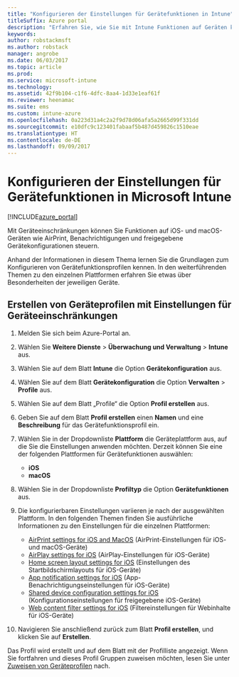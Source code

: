 ```yaml
---
title: "Konfigurieren der Einstellungen für Gerätefunktionen in Intune"
titleSuffix: Azure portal
description: "Erfahren Sie, wie Sie mit Intune Funktionen auf Geräten konfigurieren, die Sie verwalten.\""
keywords: 
author: robstackmsft
ms.author: robstack
manager: angrobe
ms.date: 06/03/2017
ms.topic: article
ms.prod: 
ms.service: microsoft-intune
ms.technology: 
ms.assetid: 42f9b104-c1f6-4dfc-8aa4-1d33e1eaf61f
ms.reviewer: heenamac
ms.suite: ems
ms.custom: intune-azure
ms.openlocfilehash: 0a223d31a4c2a2f9d78d06afa5a2665d99f331dd
ms.sourcegitcommit: e10dfc9c123401fabaaf5b487d459826c1510eae
ms.translationtype: HT
ms.contentlocale: de-DE
ms.lasthandoff: 09/09/2017
---
```

# <a name="how-to-configure-device-feature-settings-in-microsoft-intune"></a>Konfigurieren der Einstellungen für Gerätefunktionen in Microsoft Intune

[!INCLUDE[azure_portal](./includes/azure_portal.md)]

Mit Geräteeinschränkungen können Sie Funktionen auf iOS- und macOS-Geräten wie AirPrint, Benachrichtigungen und freigegebene Gerätekonfigurationen steuern.

Anhand der Informationen in diesem Thema lernen Sie die Grundlagen zum Konfigurieren von Gerätefunktionsprofilen kennen. In den weiterführenden Themen zu den einzelnen Plattformen erfahren Sie etwas über Besonderheiten der jeweiligen Geräte.

## <a name="create-a-device-profile-containing-device-restriction-settings"></a>Erstellen von Geräteprofilen mit Einstellungen für Geräteeinschränkungen

1. Melden Sie sich beim Azure-Portal an.
2. Wählen Sie **Weitere Dienste** > **Überwachung und Verwaltung** > **Intune** aus.
3. Wählen Sie auf dem Blatt **Intune** die Option **Gerätekonfiguration** aus.
2. Wählen Sie auf dem Blatt **Gerätekonfiguration** die Option **Verwalten** > **Profile** aus.
3. Wählen Sie auf dem Blatt „Profile“ die Option **Profil erstellen** aus.
4. Geben Sie auf dem Blatt **Profil erstellen** einen **Namen** und eine **Beschreibung** für das Gerätefunktionsprofil ein.
5. Wählen Sie in der Dropdownliste **Plattform** die Geräteplattform aus, auf die Sie die Einstellungen anwenden möchten. Derzeit können Sie eine der folgenden Plattformen für Gerätefunktionen auswählen:
    - **iOS**
    - **macOS**
6. Wählen Sie in der Dropdownliste **Profiltyp** die Option **Gerätefunktionen** aus. 
7. Die konfigurierbaren Einstellungen variieren je nach der ausgewählten Plattform. In den folgenden Themen finden Sie ausführliche Informationen zu den Einstellungen für die einzelnen Plattformen:
    - [AirPrint settings for iOS and MacOS](air-print-settings-ios-macos.md) (AirPrint-Einstellungen für iOS- und macOS-Geräte)
    - [AirPlay settings for iOS](airplay-settings-ios.md) (AirPlay-Einstellungen für iOS-Geräte)
    - [Home screen layout settings for iOS](home-screen-settings-ios.md) (Einstellungen des Startbildschirmlayouts für iOS-Geräte)
    - [App notification settings for iOS](app-notification-settings-ios.md) (App-Benachrichtigungseinstellungen für iOS-Geräte)
    - [Shared device configuration settings for iOS](shared-device-settings-ios.md) (Konfigurationseinstellungen für freigegebene iOS-Geräte)
    - [Web content filter settings for iOS](web-content-filter-settings-ios.md) (Filtereinstellungen für Webinhalte für iOS-Geräte)

8. Navigieren Sie anschließend zurück zum Blatt **Profil erstellen**, und klicken Sie auf **Erstellen**.

Das Profil wird erstellt und auf dem Blatt mit der Profilliste angezeigt.
Wenn Sie fortfahren und dieses Profil Gruppen zuweisen möchten, lesen Sie unter [Zuweisen von Geräteprofilen](device-profile-assign.md) nach.



